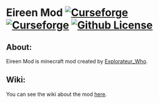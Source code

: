 Eireen Mod [![Curseforge](http://cf.way2muchnoise.eu/full_eireenmods_downloads.svg)](https://www.curseforge.com/minecraft/mc-mods/eireenmods)
[![Curseforge](http://cf.way2muchnoise.eu/versions/eireenmods.svg)](https://www.curseforge.com/minecraft/mc-mods/eireenmods)
[![Github License](https://img.shields.io/github/license/ExplorateurWho/Eireen-Mod.svg)]()
===========

## About:
Eireen Mod is minecraft mod created by [Explorateur_Who](https://github.com/ExplorateurWho).

## Wiki:
You can see the wiki about the mod [here](https://eireenmod.fandom.com/fr/f).
